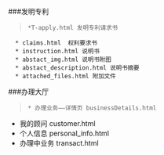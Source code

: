 ###发明专利
>     *T-apply.html 发明专利请求书
      * claims.html  权利要求书
      * instruction.html 说明书
      * abstact_img.html 说明书附图
      * abstact_description.html 说明书摘要
      * attached_files.html 附加文件

###办理大厅

>     * 办理业务——详情页 businessDetails.html
* 我的顾问 customer.html
* 个人信息 personal_info.html
* 办理中业务 transact.html







